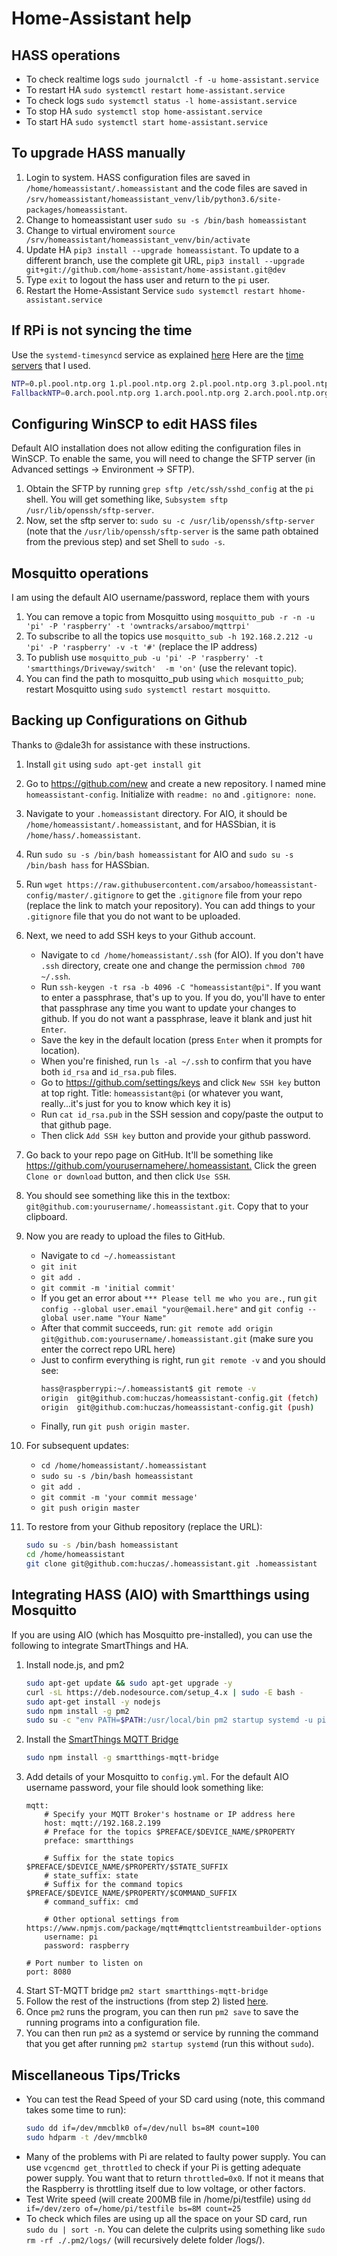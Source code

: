 # Home-Assistant help

## HASS operations

* To check realtime logs `sudo journalctl -f -u home-assistant.service`
* To restart HA `sudo systemctl restart home-assistant.service`
* To check logs `sudo systemctl status -l home-assistant.service`
* To stop HA `sudo systemctl stop home-assistant.service`
* To start HA `sudo systemctl start home-assistant.service`

## To upgrade HASS manually

1. Login to system. HASS configuration files are saved in `/home/homeassistant/.homeassistant` and the code files are saved in `/srv/homeassistant/homeassistant_venv/lib/python3.6/site-packages/homeassistant`.
2. Change to homeassistant user `sudo su -s /bin/bash homeassistant`
3. Change to virtual enviroment `source /srv/homeassistant/homeassistant_venv/bin/activate`
4. Update HA `pip3 install --upgrade homeassistant`. To update to a different branch, use the complete git URL, `pip3 install --upgrade git+git://github.com/home-assistant/home-assistant.git@dev`
5. Type `exit` to logout the hass user and return to the `pi` user.
6. Restart the Home-Assistant Service `sudo systemctl restart hhome-assistant.service`

## If RPi is not syncing the time

Use the `systemd-timesyncd` service as explained [here](https://wiki.archlinux.org/index.php/systemd-timesyncd)
Here are the [time servers](https://wiki.archlinux.org/index.php/Network_Time_Protocol_daemon#Connection_to_NTP_servers) that I used.

```BASH
NTP=0.pl.pool.ntp.org 1.pl.pool.ntp.org 2.pl.pool.ntp.org 3.pl.pool.ntp.org
FallbackNTP=0.arch.pool.ntp.org 1.arch.pool.ntp.org 2.arch.pool.ntp.org 3.arch.pool.ntp.org
```

## Configuring WinSCP to edit HASS files

Default AIO installation does not allow editing the configuration files in WinSCP. To enable the same, you will need to change the SFTP server (in Advanced settings -> Environment -> SFTP).

1. Obtain the SFTP by running `grep sftp /etc/ssh/sshd_config` at the `pi` shell. You will get something like, `Subsystem sftp /usr/lib/openssh/sftp-server`.
2. Now, set the sftp server to: `sudo su -c /usr/lib/openssh/sftp-server` (note that the `/usr/lib/openssh/sftp-server` is the same path obtained from the previous step) and set Shell to `sudo -s`.

## Mosquitto operations

I am using the default AIO username/password, replace them with yours

1. You can remove a topic from Mosquitto using `mosquitto_pub -r -n -u 'pi' -P 'raspberry' -t 'owntracks/arsaboo/mqttrpi'`
2. To subscribe to all the topics use `mosquitto_sub -h 192.168.2.212 -u 'pi' -P 'raspberry' -v -t '#'` (replace the IP address)
3. To publish use `mosquitto_pub -u 'pi' -P 'raspberry' -t 'smartthings/Driveway/switch'  -m 'on'` (use the relevant topic).
4. You can find the path to mosquitto_pub using `which mosquitto_pub`; restart Mosquitto using `sudo systemctl restart mosquitto`.

## Backing up Configurations on Github

Thanks to @dale3h for assistance with these instructions.

1. Install `git` using `sudo apt-get install git`
2. Go to <https://github.com/new> and create a new repository. I named mine `homeassistant-config`. Initialize with `readme: no` and `.gitignore: none`.
3. Navigate to your `.homeassistant` directory. For AIO, it should be `/home/homeassistant/.homeassistant`, and for HASSbian, it is `/home/hass/.homeassistant`.
4. Run `sudo su -s /bin/bash homeassistant` for AIO and `sudo su -s /bin/bash hass` for HASSbian.
5. Run `wget https://raw.githubusercontent.com/arsaboo/homeassistant-config/master/.gitignore` to get the `.gitignore` file from your repo (replace the link to match your repository). You can add things to your `.gitignore` file that you do not want to be uploaded.
6. Next, we need to add SSH keys to your Github account.
    * Navigate to `cd /home/homeassistant/.ssh` (for AIO). If you don't have `.ssh` directory, create one and change the permission `chmod 700 ~/.ssh`.
    * Run `ssh-keygen -t rsa -b 4096 -C "homeassistant@pi"`. If you want to enter a passphrase, that's up to you. If you do, you'll have to enter that passphrase any time you want to update your changes to github. If you do not want a passphrase, leave it blank and just hit `Enter`.
    * Save the key in the default location (press `Enter` when it prompts for location).
    * When you're finished, run `ls -al ~/.ssh` to confirm that you have both `id_rsa` and `id_rsa.pub` files.
    * Go to <https://github.com/settings/keys> and click `New SSH key` button at top right. Title: `homeassistant@pi` (or whatever you want, really...it's just for you to know which key it is)
    * Run `cat id_rsa.pub` in the SSH session and copy/paste the output to that github page.
    * Then click `Add SSH key` button and provide your github password.
7. Go back to your repo page on GitHub. It'll be something like <https://github.com/yourusernamehere/.homeassistant.> Click the green `Clone or download` button, and then click `Use SSH`.
8. You should see something like this in the textbox: `git@github.com:yourusername/.homeassistant.git`. Copy that to your clipboard.
9. Now you are ready to upload the files to GitHub.
    * Navigate to `cd ~/.homeassistant`
    * `git init`
    * `git add .`
    * `git commit -m 'initial commit'`
    * If you get an error about `*** Please tell me who you are.`, run `git config --global user.email "your@email.here"` and `git config --global user.name "Your Name"`
    * After that commit succeeds, run: `git remote add origin git@github.com:yourusername/.homeassistant.git` (make sure you enter the correct repo URL here)
    * Just to confirm everything is right, run `git remote -v` and you should see:
      ```bash
      hass@raspberrypi:~/.homeassistant$ git remote -v
      origin  git@github.com:huczas/homeassistant-config.git (fetch)
      origin  git@github.com:huczas/homeassistant-config.git (push)
      ```
    * Finally, run `git push origin master`.

10. For subsequent updates:
    * `cd /home/homeassistant/.homeassistant`
    * `sudo su -s /bin/bash homeassistant`
    * `git add .`
    * `git commit -m 'your commit message'`
    * `git push origin master`
11. To restore from your Github repository (replace the URL):
    ```bash
    sudo su -s /bin/bash homeassistant
    cd /home/homeassistant
    git clone git@github.com:huczas/.homeassistant.git .homeassistant
    ```

## Integrating HASS (AIO) with Smartthings using Mosquitto

If you are using AIO (which has Mosquitto pre-installed), you can use the following to integrate SmartThings and HA.

1. Install node.js, and pm2
    ```bash
    sudo apt-get update && sudo apt-get upgrade -y
    curl -sL https://deb.nodesource.com/setup_4.x | sudo -E bash -
    sudo apt-get install -y nodejs
    sudo npm install -g pm2
    sudo su -c "env PATH=$PATH:/usr/local/bin pm2 startup systemd -u pi --hp /user/pi"
    ```
2. Install the [SmartThings MQTT Bridge](https://github.com/stjohnjohnson/smartthings-mqtt-bridge)
    ```bash
    sudo npm install -g smartthings-mqtt-bridge
    ```
3. Add details of your Mosquitto to `config.yml`. For the default AIO username password, your file should look something like:
    ```text
    mqtt:
        # Specify your MQTT Broker's hostname or IP address here
        host: mqtt://192.168.2.199
        # Preface for the topics $PREFACE/$DEVICE_NAME/$PROPERTY
        preface: smartthings

        # Suffix for the state topics $PREFACE/$DEVICE_NAME/$PROPERTY/$STATE_SUFFIX
        # state_suffix: state
        # Suffix for the command topics $PREFACE/$DEVICE_NAME/$PROPERTY/$COMMAND_SUFFIX
        # command_suffix: cmd

        # Other optional settings from https://www.npmjs.com/package/mqtt#mqttclientstreambuilder-options
        username: pi
        password: raspberry

    # Port number to listen on
    port: 8080
    ```
4. Start ST-MQTT bridge `pm2 start smartthings-mqtt-bridge`
5. Follow the rest of the instructions (from step 2) listed [here](https://github.com/stjohnjohnson/smartthings-mqtt-bridge#usage).
6. Once `pm2` runs the program, you can then run `pm2 save` to save the running programs into a configuration file.
7. You can then run `pm2` as a systemd or service by running the command that you get after running `pm2 startup systemd` (run this without `sudo`).

## Miscellaneous Tips/Tricks

* You can test the Read Speed of your SD card using (note, this command takes some time to run):
  ```bash
  sudo dd if=/dev/mmcblk0 of=/dev/null bs=8M count=100
  sudo hdparm -t /dev/mmcblk0
  ```
* Many of the problems with Pi are related to faulty power supply. You can use `vcgencmd get_throttled` to check if your Pi is getting adequate power supply. You want that to return `throttled=0x0`. If not it means that the Raspberry is throttling itself due to low voltage, or other factors.
* Test Write speed (will create 200MB file in /home/pi/testfile) using `dd if=/dev/zero of=/home/pi/testfile bs=8M count=25`
* To check which files are using up all the space on your SD card, run `sudo du | sort -n`. You can delete the culprits using something like `sudo rm -rf ./.pm2/logs/` (will recursively delete folder /logs/).
